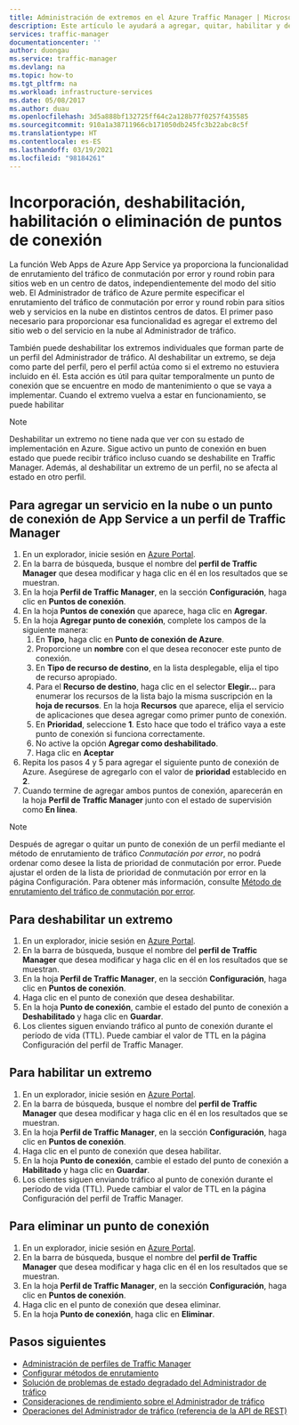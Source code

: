 ```yaml
---
title: Administración de extremos en el Azure Traffic Manager | Microsoft Docs
description: Este artículo le ayudará a agregar, quitar, habilitar y deshabilitar extremos del Administrador de tráfico de Azure.
services: traffic-manager
documentationcenter: ''
author: duongau
ms.service: traffic-manager
ms.devlang: na
ms.topic: how-to
ms.tgt_pltfrm: na
ms.workload: infrastructure-services
ms.date: 05/08/2017
ms.author: duau
ms.openlocfilehash: 3d5a888bf132725ff64c2a128b77f0257f435585
ms.sourcegitcommit: 910a1a38711966cb171050db245fc3b22abc8c5f
ms.translationtype: HT
ms.contentlocale: es-ES
ms.lasthandoff: 03/19/2021
ms.locfileid: "98184261"
---
```

# <a name="add-disable-enable-or-delete-endpoints"></a>Incorporación, deshabilitación, habilitación o eliminación de puntos de conexión

La función Web Apps de Azure App Service ya proporciona la funcionalidad de enrutamiento del tráfico de conmutación por error y round robin para sitios web en un centro de datos, independientemente del modo del sitio web. El Administrador de tráfico de Azure permite especificar el enrutamiento del tráfico de conmutación por error y round robin para sitios web y servicios en la nube en distintos centros de datos. El primer paso necesario para proporcionar esa funcionalidad es agregar el extremo del sitio web o del servicio en la nube al Administrador de tráfico.

También puede deshabilitar los extremos individuales que forman parte de un perfil del Administrador de tráfico. Al deshabilitar un extremo, se deja como parte del perfil, pero el perfil actúa como si el extremo no estuviera incluido en él. Esta acción es útil para quitar temporalmente un punto de conexión que se encuentre en modo de mantenimiento o que se vaya a implementar. Cuando el extremo vuelva a estar en funcionamiento, se puede habilitar

> [!NOTE]
> Deshabilitar un extremo no tiene nada que ver con su estado de implementación en Azure. Sigue activo un punto de conexión en buen estado que puede recibir tráfico incluso cuando se deshabilite en Traffic Manager. Además, al deshabilitar un extremo de un perfil, no se afecta al estado en otro perfil.

## <a name="to-add-a-cloud-service-or-an-app-service-endpoint-to-a-traffic-manager-profile"></a>Para agregar un servicio en la nube o un punto de conexión de App Service a un perfil de Traffic Manager

1. En un explorador, inicie sesión en [Azure Portal](https://portal.azure.com).
2. En la barra de búsqueda, busque el nombre del **perfil de Traffic Manager** que desea modificar y haga clic en él en los resultados que se muestran.
3. En la hoja **Perfil de Traffic Manager**, en la sección **Configuración**, haga clic en **Puntos de conexión**.
4. En la hoja **Puntos de conexión** que aparece, haga clic en **Agregar**.
5. En la hoja **Agregar punto de conexión**, complete los campos de la siguiente manera:
    1. En **Tipo**, haga clic en **Punto de conexión de Azure**.
    2. Proporcione un **nombre** con el que desea reconocer este punto de conexión.
    3. En **Tipo de recurso de destino**, en la lista desplegable, elija el tipo de recurso apropiado.
    4. Para el **Recurso de destino**, haga clic en el selector **Elegir...** para enumerar los recursos de la lista bajo la misma suscripción en la **hoja de recursos**. En la hoja **Recursos** que aparece, elija el servicio de aplicaciones que desea agregar como primer punto de conexión.
    5. En **Prioridad**, seleccione **1**. Esto hace que todo el tráfico vaya a este punto de conexión si funciona correctamente.
    6. No active la opción **Agregar como deshabilitado**.
    7. Haga clic en **Aceptar**
6.  Repita los pasos 4 y 5 para agregar el siguiente punto de conexión de Azure. Asegúrese de agregarlo con el valor de **prioridad** establecido en **2**.
7.  Cuando termine de agregar ambos puntos de conexión, aparecerán en la hoja **Perfil de Traffic Manager** junto con el estado de supervisión como **En línea**.

> [!NOTE]
> Después de agregar o quitar un punto de conexión de un perfil mediante el método de enrutamiento de tráfico *Conmutación por error*, no podrá ordenar como desee la lista de prioridad de conmutación por error. Puede ajustar el orden de la lista de prioridad de conmutación por error en la página Configuración. Para obtener más información, consulte [Método de enrutamiento del tráfico de conmutación por error](./traffic-manager-configure-priority-routing-method.md).

## <a name="to-disable-an-endpoint"></a>Para deshabilitar un extremo

1. En un explorador, inicie sesión en [Azure Portal](https://portal.azure.com).
2. En la barra de búsqueda, busque el nombre del **perfil de Traffic Manager** que desea modificar y haga clic en él en los resultados que se muestran.
3. En la hoja **Perfil de Traffic Manager**, en la sección **Configuración**, haga clic en **Puntos de conexión**. 
4. Haga clic en el punto de conexión que desea deshabilitar.
5. En la hoja **Punto de conexión**, cambie el estado del punto de conexión a **Deshabilitado** y haga clic en **Guardar**.
6. Los clientes siguen enviando tráfico al punto de conexión durante el período de vida (TTL). Puede cambiar el valor de TTL en la página Configuración del perfil de Traffic Manager.

## <a name="to-enable-an-endpoint"></a>Para habilitar un extremo

1. En un explorador, inicie sesión en [Azure Portal](https://portal.azure.com).
2. En la barra de búsqueda, busque el nombre del **perfil de Traffic Manager** que desea modificar y haga clic en él en los resultados que se muestran.
3. En la hoja **Perfil de Traffic Manager**, en la sección **Configuración**, haga clic en **Puntos de conexión**. 
4. Haga clic en el punto de conexión que desea habilitar.
5. En la hoja **Punto de conexión**, cambie el estado del punto de conexión a **Habilitado** y haga clic en **Guardar**.
6. Los clientes siguen enviando tráfico al punto de conexión durante el período de vida (TTL). Puede cambiar el valor de TTL en la página Configuración del perfil de Traffic Manager.

## <a name="to-delete-an-endpoint"></a>Para eliminar un punto de conexión

1. En un explorador, inicie sesión en [Azure Portal](https://portal.azure.com).
2. En la barra de búsqueda, busque el nombre del **perfil de Traffic Manager** que desea modificar y haga clic en él en los resultados que se muestran.
3. En la hoja **Perfil de Traffic Manager**, en la sección **Configuración**, haga clic en **Puntos de conexión**. 
4. Haga clic en el punto de conexión que desea eliminar.
5. En la hoja **Punto de conexión**, haga clic en **Eliminar**.


## <a name="next-steps"></a>Pasos siguientes

* [Administración de perfiles de Traffic Manager](traffic-manager-manage-profiles.md)
* [Configurar métodos de enrutamiento](./traffic-manager-configure-priority-routing-method.md)
* [Solución de problemas de estado degradado del Administrador de tráfico](traffic-manager-troubleshooting-degraded.md)
* [Consideraciones de rendimiento sobre el Administrador de tráfico](traffic-manager-performance-considerations.md)
* [Operaciones del Administrador de tráfico (referencia de la API de REST)](/previous-versions/azure/reference/hh758255(v=azure.100))